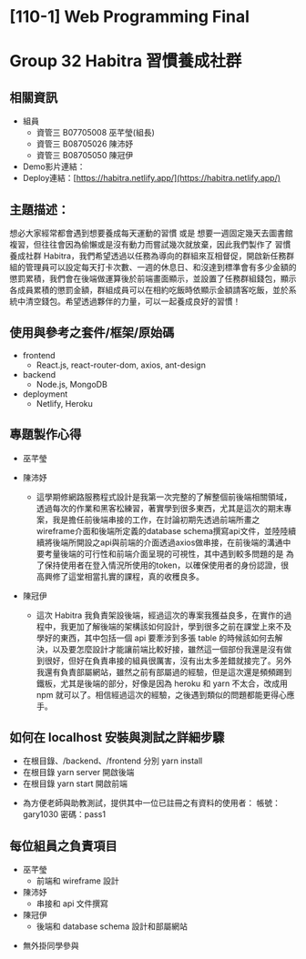 # [110-1] Web Programming Final
# Group 32 Habitra 習慣養成社群

## 相關資訊
- 組員
    - 資管三 B07705008 巫芊瑩(組長)
    - 資管三 B08705026 陳沛妤
    - 資管三 B08705050 陳冠伊
- Demo影片連結：
- Deploy連結：[https://habitra.netlify.app/](https://habitra.netlify.app/)

## 主題描述：
想必大家經常都會遇到想要養成每天運動的習慣 或是 想要一週固定幾天去圖書館複習，但往往會因為偷懶或是沒有動力而嘗試幾次就放棄，因此我們製作了 習慣養成社群 Habitra，我們希望透過以任務為導向的群組來互相督促，開啟新任務群組的管理員可以設定每天打卡次數、一週的休息日、和沒達到標準會有多少金額的懲罰累積，我們會在後端做運算後於前端畫面顯示，並設置了任務群組錢包，顯示各成員累積的懲罰金額，群組成員可以在相約吃飯時依顯示金額請客吃飯，並於系統中清空錢包。希望透過夥伴的力量，可以一起養成良好的習慣！

## 使用與參考之套件/框架/原始碼
- frontend
    - React.js, react-router-dom, axios, ant-design
- backend
    - Node.js, MongoDB
- deployment
    - Netlify, Heroku

## 專題製作心得
- 巫芊瑩

- 陳沛妤
    - 這學期修網路服務程式設計是我第一次完整的了解整個前後端相關領域，透過每次的作業和黑客松練習，著實學到很多東西，尤其是這次的期末專案，我是擔任前後端串接的工作，在討論初期先透過前端所畫之wireframe介面和後端所定義的database schema撰寫api文件，並陸陸續續將後端所開設之api與前端的介面透過axios做串接，在前後端的溝通中要考量後端的可行性和前端介面呈現的可視性，其中遇到較多問題的是 為了保持使用者在登入情況所使用的token，以確保使用者的身份認證，很高興修了這堂相當扎實的課程，真的收穫良多。
- 陳冠伊
    - 這次 Habitra 我負責架設後端，經過這次的專案我獲益良多，在實作的過程中，我更加了解後端的架構該如何設計，學到很多之前在課堂上來不及學好的東西，其中包括一個 api 要牽涉到多張 table 的時候該如何去解決，以及要怎麼設計才能讓前端比較好接，雖然這一個部份我還是沒有做到很好，但好在負責串接的組員很厲害，沒有出太多差錯就接完了。另外我還有負責部屬網站，雖然之前有部屬過的經驗，但是這次還是頻頻踢到鐵板，尤其是後端的部分，好像是因為 heroku 和 yarn 不太合，改成用 npm 就可以了。相信經過這次的經驗，之後遇到類似的問題都能更得心應手。

## 如何在 localhost 安裝與測試之詳細步驟
- 在根目錄、/backend、/frontend 分別 yarn install
- 在根目錄 yarn server 開啟後端
- 在根目錄 yarn start 開啟前端

* 為方便老師與助教測試，提供其中一位已註冊之有資料的使用者：
    帳號：gary1030
    密碼：pass1

## 每位組員之負責項目
- 巫芊瑩
    - 前端和 wireframe 設計
- 陳沛妤
    - 串接和 api 文件撰寫
- 陳冠伊
    - 後端和 database schema 設計和部屬網站
* 無外掛同學參與
